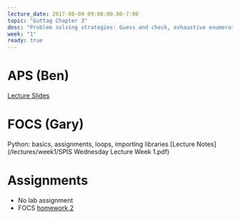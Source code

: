 ```yaml
---
lecture_date: 2017-08-09 09:00:00.00-7:00
topic: "Guttag Chapter 3"
desc: "Problem solving strategies: Guess and check, exhaustive enumeration, bisection search"
week: "1"
ready: true
---
```


# APS (Ben)

[Lecture Slides](/hwk/aps1/aps1NotesAug9.pptx)

# FOCS (Gary)

Python: basics, assignments, loops, importing libraries
[Lecture Notes](/lectures/week1/SPIS Wednesday Lecture Week 1.pdf)

# Assignments

* No lab assignment
* FOCS [homework 2](/hwk/h02/)


